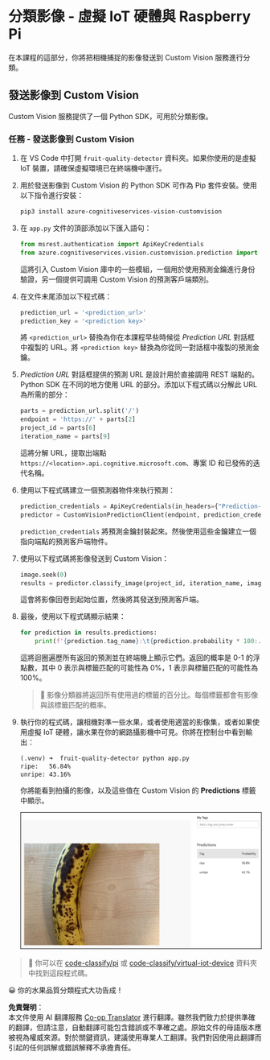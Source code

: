 <!--
CO_OP_TRANSLATOR_METADATA:
{
  "original_hash": "e5896207b304ce1abaf065b8acc0cc79",
  "translation_date": "2025-08-24T21:31:08+00:00",
  "source_file": "4-manufacturing/lessons/2-check-fruit-from-device/single-board-computer-classify-image.md",
  "language_code": "tw"
}
-->
# 分類影像 - 虛擬 IoT 硬體與 Raspberry Pi

在本課程的這部分，你將把相機捕捉的影像發送到 Custom Vision 服務進行分類。

## 發送影像到 Custom Vision

Custom Vision 服務提供了一個 Python SDK，可用於分類影像。

### 任務 - 發送影像到 Custom Vision

1. 在 VS Code 中打開 `fruit-quality-detector` 資料夾。如果你使用的是虛擬 IoT 裝置，請確保虛擬環境已在終端機中運行。

1. 用於發送影像到 Custom Vision 的 Python SDK 可作為 Pip 套件安裝。使用以下指令進行安裝：

    ```sh
    pip3 install azure-cognitiveservices-vision-customvision
    ```

1. 在 `app.py` 文件的頂部添加以下匯入語句：

    ```python
    from msrest.authentication import ApiKeyCredentials
    from azure.cognitiveservices.vision.customvision.prediction import CustomVisionPredictionClient
    ```

    這將引入 Custom Vision 庫中的一些模組，一個用於使用預測金鑰進行身份驗證，另一個提供可調用 Custom Vision 的預測客戶端類別。

1. 在文件末尾添加以下程式碼：

    ```python
    prediction_url = '<prediction_url>'
    prediction_key = '<prediction key>'
    ```

    將 `<prediction_url>` 替換為你在本課程早些時候從 *Prediction URL* 對話框中複製的 URL。將 `<prediction key>` 替換為你從同一對話框中複製的預測金鑰。

1. *Prediction URL* 對話框提供的預測 URL 是設計用於直接調用 REST 端點的。Python SDK 在不同的地方使用 URL 的部分。添加以下程式碼以分解此 URL 為所需的部分：

    ```python
    parts = prediction_url.split('/')
    endpoint = 'https://' + parts[2]
    project_id = parts[6]
    iteration_name = parts[9]
    ```

    這將分解 URL，提取出端點 `https://<location>.api.cognitive.microsoft.com`、專案 ID 和已發佈的迭代名稱。

1. 使用以下程式碼建立一個預測器物件來執行預測：

    ```python
    prediction_credentials = ApiKeyCredentials(in_headers={"Prediction-key": prediction_key})
    predictor = CustomVisionPredictionClient(endpoint, prediction_credentials)
    ```

    `prediction_credentials` 將預測金鑰封裝起來。然後使用這些金鑰建立一個指向端點的預測客戶端物件。

1. 使用以下程式碼將影像發送到 Custom Vision：

    ```python
    image.seek(0)
    results = predictor.classify_image(project_id, iteration_name, image)
    ```

    這會將影像回卷到起始位置，然後將其發送到預測客戶端。

1. 最後，使用以下程式碼顯示結果：

    ```python
    for prediction in results.predictions:
        print(f'{prediction.tag_name}:\t{prediction.probability * 100:.2f}%')
    ```

    這將迴圈遍歷所有返回的預測並在終端機上顯示它們。返回的概率是 0-1 的浮點數，其中 0 表示與標籤匹配的可能性為 0%，1 表示與標籤匹配的可能性為 100%。

    > 💁 影像分類器將返回所有使用過的標籤的百分比。每個標籤都會有影像與該標籤匹配的概率。

1. 執行你的程式碼，讓相機對準一些水果，或者使用適當的影像集，或者如果使用虛擬 IoT 硬體，讓水果在你的網路攝影機中可見。你將在控制台中看到輸出：

    ```output
    (.venv) ➜  fruit-quality-detector python app.py
    ripe:   56.84%
    unripe: 43.16%
    ```

    你將能看到拍攝的影像，以及這些值在 Custom Vision 的 **Predictions** 標籤中顯示。

    ![Custom Vision 中的香蕉，預測成熟度為 56.8%，未成熟度為 43.1%](../../../../../translated_images/custom-vision-banana-prediction.30cdff4e1d72db5d9a0be0193790a47c2b387da034e12dc1314dd57ca2131b59.tw.png)

> 💁 你可以在 [code-classify/pi](../../../../../4-manufacturing/lessons/2-check-fruit-from-device/code-classify/pi) 或 [code-classify/virtual-iot-device](../../../../../4-manufacturing/lessons/2-check-fruit-from-device/code-classify/virtual-iot-device) 資料夾中找到這段程式碼。

😀 你的水果品質分類程式大功告成！

**免責聲明**：  
本文件使用 AI 翻譯服務 [Co-op Translator](https://github.com/Azure/co-op-translator) 進行翻譯。雖然我們致力於提供準確的翻譯，但請注意，自動翻譯可能包含錯誤或不準確之處。原始文件的母語版本應被視為權威來源。對於關鍵資訊，建議使用專業人工翻譯。我們對因使用此翻譯而引起的任何誤解或錯誤解釋不承擔責任。